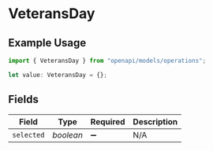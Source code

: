 # VeteransDay

## Example Usage

```typescript
import { VeteransDay } from "openapi/models/operations";

let value: VeteransDay = {};
```

## Fields

| Field              | Type               | Required           | Description        |
| ------------------ | ------------------ | ------------------ | ------------------ |
| `selected`         | *boolean*          | :heavy_minus_sign: | N/A                |